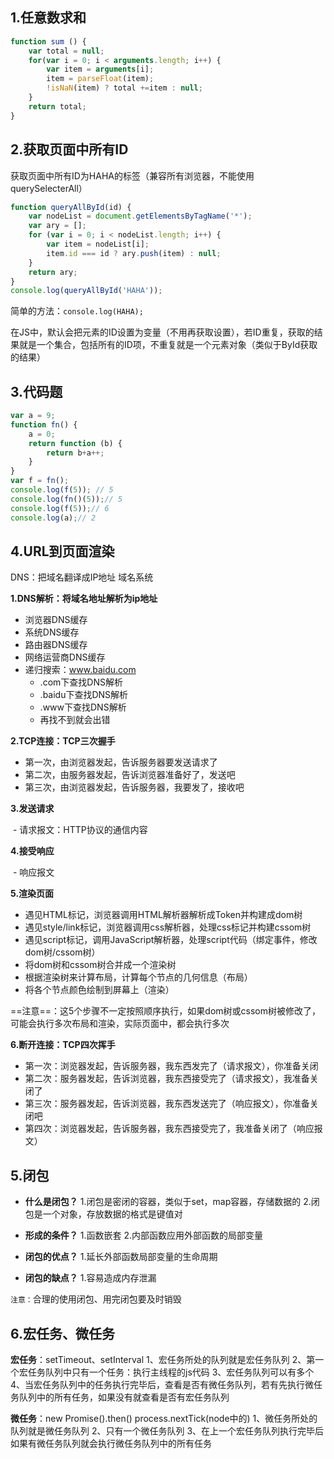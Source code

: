 ## 1.任意数求和

```javascript
function sum () {
    var total = null;
    for(var i = 0; i < arguments.length; i++) {
        var item = arguments[i];
        item = parseFloat(item);
        !isNaN(item) ? total +=item : null;
    }
    return total;
}
```



## 2.获取页面中所有ID

获取页面中所有ID为HAHA的标签（兼容所有浏览器，不能使用querySelecterAll）

```javascript
function queryAllById(id) {
    var nodeList = document.getElementsByTagName('*');
    var ary = [];
    for (var i = 0; i < nodeList.length; i++) {
        var item = nodeList[i];
        item.id === id ? ary.push(item) : null;
    }
    return ary;
}
console.log(queryAllById('HAHA'));
```

简单的方法：`console.log(HAHA);`

在JS中，默认会把元素的ID设置为变量（不用再获取设置），若ID重复，获取的结果就是一个集合，包括所有的ID项，不重复就是一个元素对象（类似于ById获取的结果）



## 3.代码题

```javascript
var a = 9;
function fn() {
    a = 0;
    return function (b) {
        return b+a++;
    }
}
var f = fn();  
console.log(f(5)); // 5
console.log(fn()(5));// 5
console.log(f(5));// 6
console.log(a);// 2
```



## 4.URL到页面渲染

DNS：把域名翻译成IP地址   域名系统

**1.DNS解析：将域名地址解析为ip地址**

 - 浏览器DNS缓存
- 系统DNS缓存
- 路由器DNS缓存
- 网络运营商DNS缓存
- 递归搜索：www.baidu.com
  - .com下查找DNS解析
  - .baidu下查找DNS解析
  - .www下查找DNS解析
  - 再找不到就会出错

**2.TCP连接：TCP三次握手**

 - 第一次，由浏览器发起，告诉服务器要发送请求了
- 第二次，由服务器发起，告诉浏览器准备好了，发送吧
- 第三次，由浏览器发起，告诉服务器，我要发了，接收吧

**3.发送请求**

​	- 请求报文：HTTP协议的通信内容

**4.接受响应**

​	- 响应报文

**5.渲染页面**

 - 遇见HTML标记，浏览器调用HTML解析器解析成Token并构建成dom树 
- 遇见style/link标记，浏览器调用css解析器，处理css标记并构建cssom树
- 遇见script标记，调用JavaScript解析器，处理script代码（绑定事件，修改dom树/cssom树）
- 将dom树和cssom树合并成一个渲染树
- 根据渲染树来计算布局，计算每个节点的几何信息（布局）
- 将各个节点颜色绘制到屏幕上（渲染）

==注意==：这5个步骤不一定按照顺序执行，如果dom树或cssom树被修改了，可能会执行多次布局和渲染，实际页面中，都会执行多次

**6.断开连接：TCP四次挥手**

 - 第一次：浏览器发起，告诉服务器，我东西发完了（请求报文），你准备关闭
- 第二次：服务器发起，告诉浏览器，我东西接受完了（请求报文），我准备关闭了
- 第三次：服务器发起，告诉浏览器，我东西发送完了（响应报文），你准备关闭吧
- 第四次：浏览器发起，告诉服务器，我东西接受完了，我准备关闭了（响应报文）



## 5.闭包

 - **什么是闭包？**
	1.闭包是密闭的容器，类似于set，map容器，存储数据的
	2.闭包是一个对象，存放数据的格式是键值对

  - **形成的条件？**
	1.函数嵌套
	2.内部函数应用外部函数的局部变量

  - **闭包的优点？**
	1.延长外部函数局部变量的生命周期

  - **闭包的缺点？**
	1.容易造成内存泄漏

`注意：`合理的使用闭包、用完闭包要及时销毁



## 6.宏任务、微任务

**宏任务**：setTimeout、setInterval
	1、宏任务所处的队列就是宏任务队列
	2、第一个宏任务队列中只有一个任务：执行主线程的js代码
	3、宏任务队列可以有多个
	4、当宏任务队列中的任务执行完毕后，查看是否有微任务队列，若有先执行微任务队列中的所有任务，如果没有就查看是否有宏任务队列

**微任务**：new Promise().then()     process.nextTick(node中的)
	1、微任务所处的队列就是微任务队列
	2、只有一个微任务队列
	3、在上一个宏任务队列执行完毕后如果有微任务队列就会执行微任务队列中的所有任务